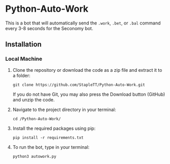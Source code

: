 # Python-Auto-Work    
This is a bot that will automatically send the `.work`, `.bet`, or `.bal` command every 3-8 seconds for the Seconomy bot.

## Installation    

  ### Local Machine

 1. Clone the repository or download the code as a zip file and extract it to a folder:  
 
     ```
     git clone https://github.com/StapleTT/Python-Auto-Work.git
     ```
     
     If you do not have Git, you may also press the Download button (GitHub) and unzip the code.  


 2. Navigate to the project directory in your terminal:  
 
     ```
     cd /Python-Auto-Work/
     ```
 
 3. Install the required packages using pip:  
 
    ```
    pip install -r requirements.txt
    ```

 4. To run the bot, type in your terminal:

    ```
    python3 autowork.py
    ```
